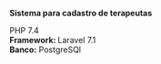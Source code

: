 <strong>Sistema para cadastro de terapeutas</strong> <br/>

PHP 7.4 <br/>
<strong>Framework: </strong> Laravel 7.1 <br/>
<strong>Banco:</strong> PostgreSQl <br/>
